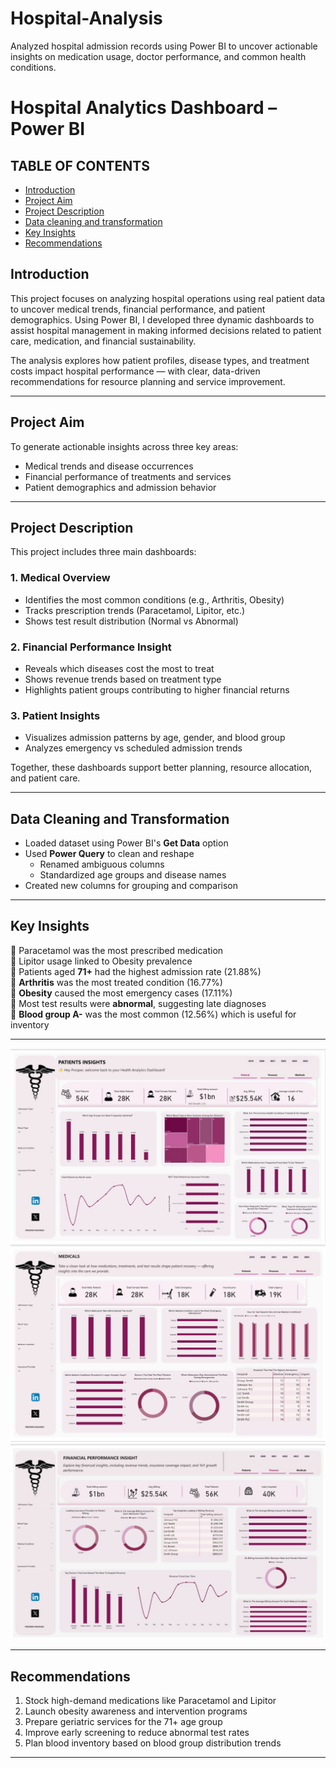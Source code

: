 # Hospital-Analysis
Analyzed hospital admission records using Power BI to uncover actionable insights on medication usage, doctor performance, and common health conditions.

# Hospital Analytics Dashboard – Power BI

## TABLE OF CONTENTS
- [Introduction](#introduction)
- [Project Aim](#project-aim)
- [Project Description](#project-description)
- [Data cleaning and transformation](data-cleaning-and-transformation)
- [Key Insights](#key-insights)
- [Recommendations](#recommendations)

##  Introduction

This project focuses on analyzing hospital operations using real patient data to uncover medical trends, financial performance, and patient demographics. Using Power BI, I developed three dynamic dashboards to assist hospital management in making informed decisions related to patient care, medication, and financial sustainability.

The analysis explores how patient profiles, disease types, and treatment costs impact hospital performance — with clear, data-driven recommendations for resource planning and service improvement.

---

##  Project Aim

To generate actionable insights across three key areas:
- Medical trends and disease occurrences
- Financial performance of treatments and services
- Patient demographics and admission behavior

---

##  Project Description

This project includes three main dashboards:

### 1. **Medical Overview**
- Identifies the most common conditions (e.g., Arthritis, Obesity)
- Tracks prescription trends (Paracetamol, Lipitor, etc.)
- Shows test result distribution (Normal vs Abnormal)

### 2. **Financial Performance Insight**
- Reveals which diseases cost the most to treat
- Shows revenue trends based on treatment type
- Highlights patient groups contributing to higher financial returns

### 3. **Patient Insights**
- Visualizes admission patterns by age, gender, and blood group
- Analyzes emergency vs scheduled admission trends


Together, these dashboards support better planning, resource allocation, and patient care.

---

## Data Cleaning and Transformation

- Loaded dataset using Power BI's **Get Data** option
- Used **Power Query** to clean and reshape
  - Renamed ambiguous columns
  - Standardized age groups and disease names
- Created new columns for grouping and comparison


---

 ## Key Insights

🔹 Paracetamol was the most prescribed medication   
🔹 Lipitor usage linked to Obesity prevalence   
🔹 Patients aged **71+** had the highest admission rate (21.88%)  
🔹 **Arthritis** was the most treated condition (16.77%)  
🔹 **Obesity** caused the most emergency cases (17.11%)  
🔹 Most test results were **abnormal**, suggesting late diagnoses  
🔹 **Blood group A-** was the most common (12.56%) which is useful for inventory

---
![image alt](https://github.com/Prospy16/Hospital-Analysis/blob/main/patients.jpg?raw=true)
![image alt](https://github.com/Prospy16/Hospital-Analysis/blob/main/medicals.jpg?raw=true)
![image alt](https://github.com/Prospy16/Hospital-Analysis/blob/main/finance.jpg?raw=true)


---
##  Recommendations

1. Stock high-demand medications like Paracetamol and Lipitor
2. Launch obesity awareness and intervention programs
3. Prepare geriatric services for the 71+ age group
4. Improve early screening to reduce abnormal test rates
5. Plan blood inventory based on blood group distribution trends

---


